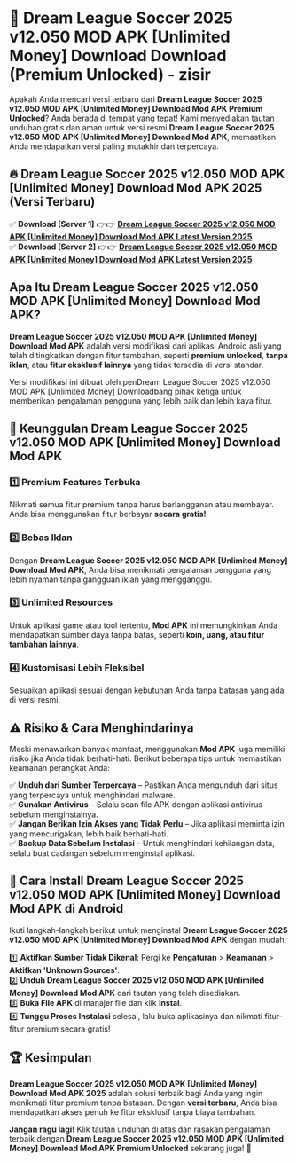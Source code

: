 # 🎯 Dream League Soccer 2025 v12.050 MOD APK [Unlimited Money] Download  Download (Premium Unlocked) -  zisir

Apakah Anda mencari versi terbaru dari **Dream League Soccer 2025 v12.050 MOD APK [Unlimited Money] Download Mod APK Premium Unlocked**? Anda berada di tempat yang tepat! Kami menyediakan tautan unduhan gratis dan aman untuk versi resmi **Dream League Soccer 2025 v12.050 MOD APK [Unlimited Money] Download Mod APK**, memastikan Anda mendapatkan versi paling mutakhir dan terpercaya.

## 🔥 Dream League Soccer 2025 v12.050 MOD APK [Unlimited Money] Download Mod APK 2025 (Versi Terbaru)

✅ **Download [Server 1]** 👉👉 [**Dream League Soccer 2025 v12.050 MOD APK [Unlimited Money] Download Mod APK Latest Version 2025**](https://momento.my/?title=Dream_League_Soccer_2025_v12.050_MOD_APK_[Unlimited_Money]_Download)  
✅ **Download [Server 2]** 👉👉 [**Dream League Soccer 2025 v12.050 MOD APK [Unlimited Money] Download Mod APK Latest Version 2025**](https://momento.my/?title=Dream_League_Soccer_2025_v12.050_MOD_APK_[Unlimited_Money]_Download)  

## Apa Itu Dream League Soccer 2025 v12.050 MOD APK [Unlimited Money] Download Mod APK?

**Dream League Soccer 2025 v12.050 MOD APK [Unlimited Money] Download Mod APK** adalah versi modifikasi dari aplikasi Android asli yang telah ditingkatkan dengan fitur tambahan, seperti **premium unlocked**, **tanpa iklan**, atau **fitur eksklusif lainnya** yang tidak tersedia di versi standar.

Versi modifikasi ini dibuat oleh penDream League Soccer 2025 v12.050 MOD APK [Unlimited Money] Downloadbang pihak ketiga untuk memberikan pengalaman pengguna yang lebih baik dan lebih kaya fitur.

## 🎯 Keunggulan Dream League Soccer 2025 v12.050 MOD APK [Unlimited Money] Download Mod APK

### 1️⃣ Premium Features Terbuka
Nikmati semua fitur premium tanpa harus berlangganan atau membayar. Anda bisa menggunakan fitur berbayar **secara gratis!**

### 2️⃣ Bebas Iklan
Dengan **Dream League Soccer 2025 v12.050 MOD APK [Unlimited Money] Download Mod APK**, Anda bisa menikmati pengalaman pengguna yang lebih nyaman tanpa gangguan iklan yang mengganggu.

### 3️⃣ Unlimited Resources
Untuk aplikasi game atau tool tertentu, **Mod APK** ini memungkinkan Anda mendapatkan sumber daya tanpa batas, seperti **koin, uang, atau fitur tambahan lainnya**.

### 4️⃣ Kustomisasi Lebih Fleksibel
Sesuaikan aplikasi sesuai dengan kebutuhan Anda tanpa batasan yang ada di versi resmi.

## ⚠️ Risiko & Cara Menghindarinya

Meski menawarkan banyak manfaat, menggunakan **Mod APK** juga memiliki risiko jika Anda tidak berhati-hati. Berikut beberapa tips untuk memastikan keamanan perangkat Anda:

✅ **Unduh dari Sumber Terpercaya** – Pastikan Anda mengunduh dari situs yang terpercaya untuk menghindari malware.  
✅ **Gunakan Antivirus** – Selalu scan file APK dengan aplikasi antivirus sebelum menginstalnya.  
✅ **Jangan Berikan Izin Akses yang Tidak Perlu** – Jika aplikasi meminta izin yang mencurigakan, lebih baik berhati-hati.  
✅ **Backup Data Sebelum Instalasi** – Untuk menghindari kehilangan data, selalu buat cadangan sebelum menginstal aplikasi.

## 📌 Cara Install Dream League Soccer 2025 v12.050 MOD APK [Unlimited Money] Download Mod APK di Android

Ikuti langkah-langkah berikut untuk menginstal **Dream League Soccer 2025 v12.050 MOD APK [Unlimited Money] Download Mod APK** dengan mudah:

1️⃣ **Aktifkan Sumber Tidak Dikenal**: Pergi ke **Pengaturan** > **Keamanan** > **Aktifkan 'Unknown Sources'**.  
2️⃣ **Unduh Dream League Soccer 2025 v12.050 MOD APK [Unlimited Money] Download Mod APK** dari tautan yang telah disediakan.  
3️⃣ **Buka File APK** di manajer file dan klik **Instal**.  
4️⃣ **Tunggu Proses Instalasi** selesai, lalu buka aplikasinya dan nikmati fitur-fitur premium secara gratis!

## 🏆 Kesimpulan

**Dream League Soccer 2025 v12.050 MOD APK [Unlimited Money] Download Mod APK 2025** adalah solusi terbaik bagi Anda yang ingin menikmati fitur premium tanpa batasan. Dengan **versi terbaru**, Anda bisa mendapatkan akses penuh ke fitur eksklusif tanpa biaya tambahan.

**Jangan ragu lagi!** Klik tautan unduhan di atas dan rasakan pengalaman terbaik dengan **Dream League Soccer 2025 v12.050 MOD APK [Unlimited Money] Download Mod APK Premium Unlocked** sekarang juga! 🚀
